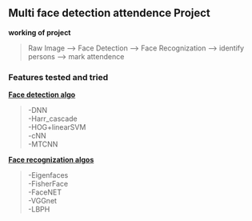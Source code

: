 ## Multi face detection attendence Project

**working of project**
> Raw Image --> Face Detection --> Face Recognization --> identify persons --> mark attendence

### Features tested and tried
[**Face detection algo**](https://github.com/xPushpeshx/face_detection/tree/main/face_detection)
> -DNN  
> -Harr_cascade  
> -HOG+linearSVM  
> -cNN  
> -MTCNN  

[**Face recognization algos**](https://github.com/xPushpeshx/face_detection/tree/main/face_recognization)
> -Eigenfaces  
> -FisherFace  
> -FaceNET  
> -VGGnet  
> -LBPH  






